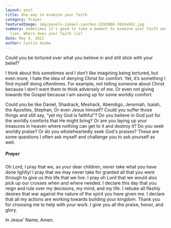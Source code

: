 ```yaml
---
layout: post
title: One way to examine your faith
category: Prayer
featuredImage: img/pexels-ismael-sanchez-2282000-1024x682.jpg
summary: Sometimes it's good to take a moment to examine your faith and where it
  lies. Where does your faith lie?
date: May 4, 2021
author: Cyntia Seumo
---
```

<p>
Could you be tortured over what you believe in and still stick with your belief?
</p>
<p>
I think about this sometimes and I don’t like imagining being tortured, but even more, I hate the idea of denying Christ for comfort. Yet, it’s something I find myself doing oftentimes. For example, not telling someone about Christ because I don’t want them to think adversely of me. Or even not giving towards the Gospel because I am saving up for some worldly comfort.
</p>
<p>
Could you be like Daniel, Shadrack, Meshack, Abendigo, Jeremiah, Isaiah, the Apostles, Stephan, Or even Jesus himself? Could you suffer those things and still say, “yet my God is faithful”? Do you believe in God just for the worldly comforts that He might bring? Or are you laying up your treasures in heaven where nothing can get to it and destroy it? Do you seek worldly praise? Or do you wholeheartedly seek God's praises? These are some questions I often ask myself and challenge you to ask yourself as well.
</p>
<h5>Prayer</h5>
<p>
Oh Lord, I pray that we, as your dear children, never take what you have done lightly! I pray that we may never take for granted all that you went through to give us this life that we live. I pray oh Lord that we would also pick up our crosses when and where needed. I declare this day that you reign and rule over my decisions, my mind, and my life. I rebuke all fleshly desires that war against the nature of the spirit you have given me. I declare that all my actions are working towards building your kingdom. Thank you for choosing me to help with your work. I give you all the praise, honor, and glory.
</p>
<p>
In Jesus’ Name, Amen.
</p>